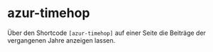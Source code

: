 # azur-timehop

Über den Shortcode ``[azur-timehop]`` auf einer Seite die Beiträge der vergangenen Jahre anzeigen lassen.
